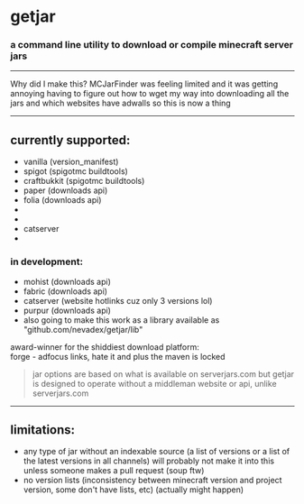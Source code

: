 # getjar
### a command line utility to download or compile minecraft server jars

---

Why did I make this? MCJarFinder was feeling limited and it was getting annoying having to figure out how to wget my way into downloading all the jars and which websites have adwalls so this is now a thing

---

## currently supported:

- vanilla (version_manifest)
- spigot (spigotmc buildtools)
- craftbukkit (spigotmc buildtools)
- paper (downloads api)
- folia (downloads api)
- 
- 
- catserver
- 


### in development:

- mohist (downloads api)
- fabric (downloads api)
- catserver (website hotlinks cuz only 3 versions lol)
- purpur (downloads api)
- also going to make this work as a library available as "github.com/nevadex/getjar/lib"

award-winner for the shiddiest download platform:  
forge - adfocus links, hate it and plus the maven is locked

> jar options are based on what is available on serverjars.com but getjar is designed to operate without a middleman website or api, unlike serverjars.com

---

## limitations:

- any type of jar without an indexable source (a list of versions or a list of the latest versions in all channels) will probably not make it into this unless someone makes a pull request (soup ftw)
- no version lists (inconsistency between minecraft version and project version, some don't have lists, etc) (actually might happen)